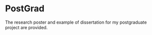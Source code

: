 # PostGrad
The research poster and example of dissertation for my postgraduate project are provided.

